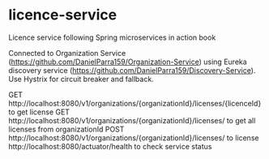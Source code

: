 # licence-service
Licence service following Spring microservices in action book

Connected to Organization Service (https://github.com/DanielParra159/Organization-Service) using Eureka discovery service (https://github.com/DanielParra159/Discovery-Service).
Use Hystrix for circuit breaker and fallback. 

GET http://localhost:8080/v1/organizations/{organizationId}/licenses/{licenceId} to get license
GET http://localhost:8080/v1/organizations/{organizationId}/licenses/ to get all licenses from organizationId
POST http://localhost:8080/v1/organizations/{organizationId}/licenses/ to license 
http://localhost:8080/actuator/health to check service status